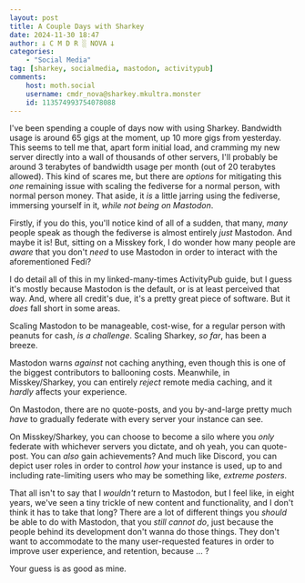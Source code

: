 ```yaml
---
layout: post
title: A Couple Days with Sharkey
date: 2024-11-30 18:47
author: 𐕣 C M D R ░ NOVA 𐕣
categories:
    - "Social Media"
tag: [sharkey, socialmedia, mastodon, activitypub]
comments:
    host: moth.social
    username: cmdr_nova@sharkey.mkultra.monster
    id: 113574993754078088
---
```

I've been spending a couple of days now with using Sharkey. Bandwidth usage is around 65 gigs at the moment, up 10 more gigs from yesterday. This seems to tell me that, apart form initial load, and cramming my new server directly into a wall of thousands of other servers, I'll probably be around 3 terabytes of bandwidth usage per month (out of 20 terabytes allowed). This kind of scares me, but there are *options* for mitigating this *one* remaining issue with scaling the fediverse for a normal person, with normal person money. That aside, it *is* a little jarring using the fediverse, immersing yourself in it, *while not being on Mastodon*.

Firstly, if you do this, you'll notice kind of all of a sudden, that many, *many* people speak as though the fediverse is almost entirely *just* Mastodon. And maybe it is! But, sitting on a Misskey fork, I do wonder how many people are *aware* that you don't *need* to use Mastodon in order to interact with the aforementioned Fedi?

I do detail all of this in my linked-many-times ActivityPub guide, but I guess it's mostly because Mastodon is the default, or is at least perceived that way. And, where all credit's due, it's a pretty great piece of software. But it *does* fall short in some areas.

Scaling Mastodon to be manageable, cost-wise, for a regular person with peanuts for cash, *is a challenge*. Scaling Sharkey, *so far*, has been a breeze.

Mastodon warns *against* not caching anything, even though this is one of the biggest contributors to ballooning costs. Meanwhile, in Misskey/Sharkey, you can entirely *reject* remote media caching, and it *hardly* affects your experience.

On Mastodon, there are no quote-posts, and you by-and-large pretty much *have* to gradually federate with every server your instance can see.

On Misskey/Sharkey, you can choose to become a silo where you *only* federate with whichever servers you dictate, and oh yeah, you can quote-post. You can *also* gain achievements? And much like Discord, you can depict user roles in order to control *how* your instance is used, up to and including rate-limiting users who may be something like, *extreme posters*.

That all isn't to say that I *wouldn't* return to Mastodon, but I feel like, in eight years, we've seen a tiny trickle of new content and functionality, and I don't think it has to take that long? There are a lot of different things you *should* be able to do with Mastodon, that you *still cannot do*, just because the people behind its development don't wanna do those things. They don't want to accommodate to the many user-requested features in order to improve user experience, and retention, because ... ? 

Your guess is as good as mine.
